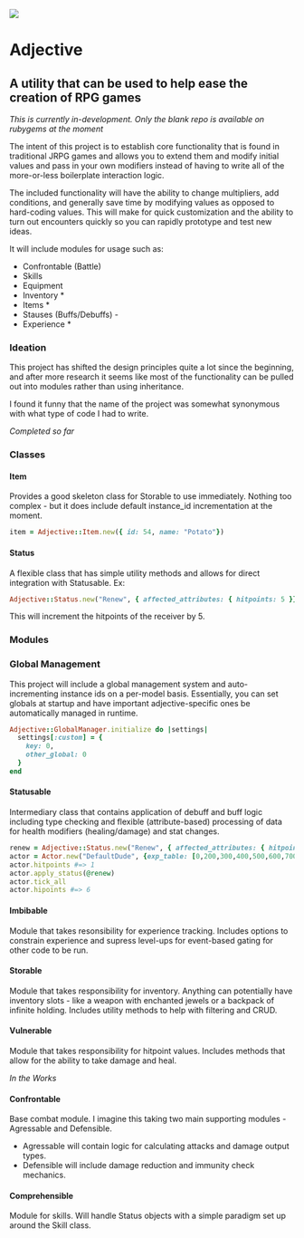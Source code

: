 ![](https://i.ibb.co/vLkwSgy/adjective-logo1.png)

# Adjective
## A utility that can be used to help ease the creation of RPG games

_This is currently in-development. Only the blank repo is available on rubygems at the moment_

The intent of this project is to establish core functionality that is found in traditional JRPG games and allows you to extend them and modify initial values and pass in your own modifiers instead of having to write all of the more-or-less boilerplate interaction logic. 

The included functionality will have the ability to change multipliers, add conditions, and generally save time by modifying values as opposed to hard-coding values. This will make for quick customization and the ability to turn out encounters quickly so you can rapidly prototype and test new ideas.

It will include modules for usage such as:
 - Confrontable (Battle)
 - Skills
 - Equipment
 - Inventory *
 - Items *
 - Stauses (Buffs/Debuffs) -
 - Experience *
 
### Ideation
This project has shifted the design principles quite a lot since the beginning, and after more research it seems like most of the functionality can be pulled out into modules rather than using inheritance. 

I found it funny that the name of the project was somewhat synonymous with what type of code I had to write. 

_Completed so far_

### Classes
#### Item
Provides a good skeleton class for Storable to use immediately. Nothing too complex - but it does include default instance_id incrementation at the moment. 
```Ruby
item = Adjective::Item.new({ id: 54, name: "Potato"})
```

#### Status
A flexible class that has simple utility methods and allows for direct integration with Statusable. Ex:
```Ruby
Adjective::Status.new("Renew", { affected_attributes: { hitpoints: 5 }})
```

This will increment the hitpoints of the receiver by 5. 

### Modules
### Global Management
This project will include a global management system and auto-incrementing instance ids on a per-model basis. Essentially, you can set globals at startup and have important adjective-specific ones be automatically managed in runtime.
```Ruby
Adjective::GlobalManager.initialize do |settings|
  settings[:custom] = {
    key: 0,
    other_global: 0
  }
end
```

#### Statusable
Intermediary class that contains application of debuff and buff logic including type checking and flexible (attribute-based) processing of data for health modifiers (healing/damage) and stat changes.
```Ruby
renew = Adjective::Status.new("Renew", { affected_attributes: { hitpoints: 5 }})
actor = Actor.new("DefaultDude", {exp_table: [0,200,300,400,500,600,700,800,900,1000, 1200]}) # has Statusable and Vulnerable included
actor.hitpoints #=> 1
actor.apply_status(@renew)
actor.tick_all
actor.hipoints #=> 6

```

#### Imbibable
Module that takes resonsibility for experience tracking. Includes options to constrain experience and supress level-ups for event-based gating for other code to be run. 

#### Storable
Module that takes responsibility for inventory. Anything can potentially have inventory slots - like a weapon with enchanted jewels or a backpack of infinite holding. Includes utility methods to help with filtering and CRUD.

#### Vulnerable
Module that takes responsibility for hitpoint values. Includes methods that allow for the ability to take damage and heal. 

_In the Works_

#### Confrontable
Base combat module. I imagine this taking two main supporting modules - Agressable and Defensible. 
 - Agressable will contain logic for calculating attacks and damage output types.
 - Defensible will include damage reduction and immunity check mechanics.

#### Comprehensible
Module for skills. Will handle Status objects with a simple paradigm set up around the Skill class.

